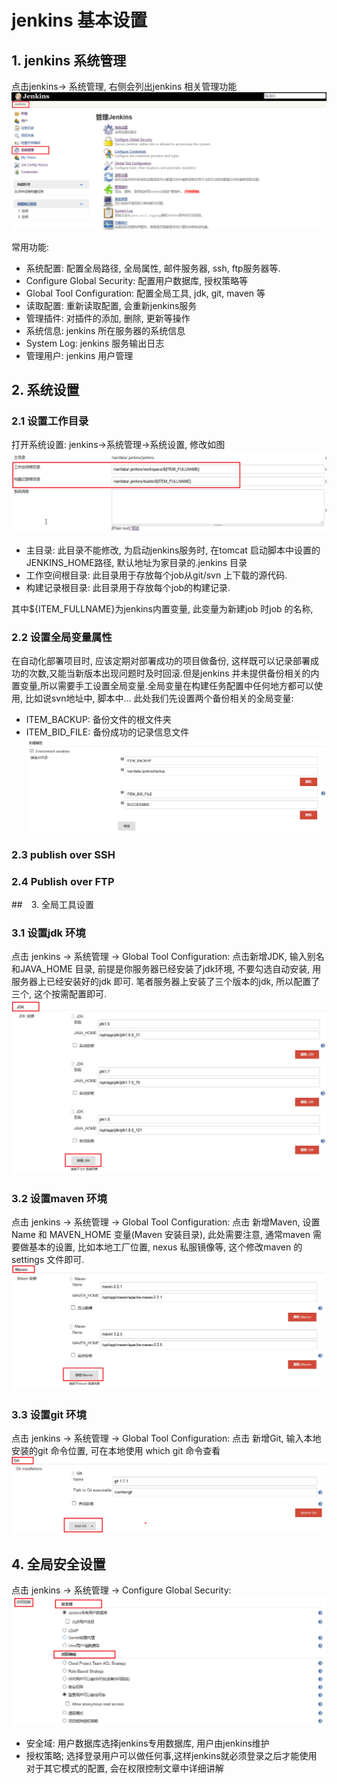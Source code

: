 # jenkins 基本设置


## 1. jenkins 系统管理
点击jenkins-> 系统管理, 右侧会列出jenkins 相关管理功能
![](/assets/jenkins_2017-06-15_191110.png)

常用功能:
* 系统配置: 配置全局路径, 全局属性, 邮件服务器, ssh, ftp服务器等.
* Configure Global Security: 配置用户数据库, 授权策略等
* Global Tool Configuration: 配置全局工具, jdk, git, maven 等
* 读取配置: 重新读取配置, 会重新jenkins服务
* 管理插件: 对插件的添加, 删除, 更新等操作
* 系统信息: jenkins 所在服务器的系统信息
* System Log: jenkins 服务输出日志
* 管理用户: jenkins 用户管理


## 2. 系统设置
### 2.1 设置工作目录
打开系统设置: jenkins->系统管理->系统设置, 修改如图
![](/assets/jenkins_2017-06-15_193019.png)

* 主目录: 此目录不能修改, 为启动jenkins服务时, 在tomcat 启动脚本中设置的JENKINS_HOME路径, 默认地址为家目录的.jenkins 目录
* 工作空间根目录: 此目录用于存放每个job从git/svn 上下载的源代码.
* 构建记录根目录:  此目录用于存放每个job的构建记录.

其中${ITEM_FULLNAME}为jenkins内置变量, 此变量为新建job 时job 的名称,

### 2.2 设置全局变量属性
在自动化部署项目时, 应该定期对部署成功的项目做备份, 这样既可以记录部署成功的次数,又能当新版本出现问题时及时回滚.但是jenkins 并未提供备份相关的内置变量,所以需要手工设置全局变量.全局变量在构建任务配置中任何地方都可以使用, 比如说svn地址中, 脚本中... 此处我们先设置两个备份相关的全局变量:
* ITEM_BACKUP: 备份文件的根文件夹
* ITEM_BID_FILE: 备份成功的记录信息文件
![](/assets/jenkins_2017-06-17_064301.png)

### 2.3 publish over SSH

### 2.4 Publish over FTP

##　3. 全局工具设置

### 3.1 设置jdk 环境
点击 jenkins -> 系统管理 -> Global Tool Configuration:
点击新增JDK, 输入别名和JAVA_HOME 目录, 前提是你服务器已经安装了jdk环境, 不要勾选自动安装, 用服务器上已经安装好的jdk 即可. 笔者服务器上安装了三个版本的jdk, 所以配置了三个, 这个按需配置即可.
![](/assets/jenkins_2017-06-15_194650.png)

### 3.2 设置maven 环境
点击 jenkins -> 系统管理 -> Global Tool Configuration:
点击 新增Maven, 设置Name 和 MAVEN_HOME 变量(Maven 安装目录), 此处需要注意, 通常maven 需要做基本的设置, 比如本地工厂位置, nexus 私服镜像等, 这个修改maven 的settings 文件即可.
![](/assets/jenkins_2017-06-15_195203.png)

### 3.3 设置git 环境
点击 jenkins -> 系统管理 -> Global Tool Configuration:
点击 新增Git, 输入本地安装的git 命令位置, 可在本地使用 which git 命令查看
![](/assets/jenkins_2017-06-15_195249.png)

## 4. 全局安全设置
点击 jenkins -> 系统管理 -> Configure Global Security:
![](/assets/jenkins_2017-06-15_195937.png)
* 安全域: 用户数据库选择jenkins专用数据库, 用户由jenkins维护
* 授权策略; 选择登录用户可以做任何事,这样jenkins就必须登录之后才能使用
对于其它模式的配置, 会在权限控制文章中详细讲解



